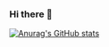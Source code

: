 ### Hi there 👋

[![Anurag's GitHub stats](https://github-readme-stats.vercel.app/api?username=rmfloris)](https://github.com/anuraghazra/github-readme-stats)
